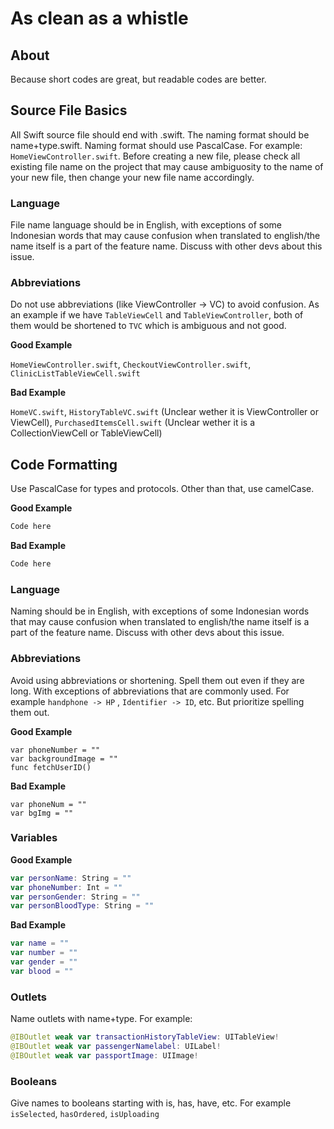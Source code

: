 # As clean as a whistle

## About
Because short codes are great, but readable codes are better.


## Source File Basics
All Swift source file should end with .swift. The naming format should be name+type.swift. Naming format should use PascalCase. For example: `HomeViewController.swift`. Before creating a new file, please check all existing file name on the project that may cause ambiguosity to the name of your new file, then change your new file name accordingly.

### Language
File name language should be in English, with exceptions of some Indonesian words that may cause confusion when translated to english/the name itself is a part of the feature name. Discuss with other devs about this issue.

### Abbreviations
Do not use abbreviations (like ViewController -> VC) to avoid confusion. As an example if we have `TableViewCell` and `TableViewController`, both of them would be shortened to `TVC` which is ambiguous and not good.

**Good Example**

`HomeViewController.swift`, `CheckoutViewController.swift`, `ClinicListTableViewCell.swift`

**Bad Example**

`HomeVC.swift`, `HistoryTableVC.swift` (Unclear wether it is ViewController or ViewCell), `PurchasedItemsCell.swift` (Unclear wether it is a CollectionViewCell or TableViewCell)


## Code Formatting
Use PascalCase for types and protocols. Other than that, use camelCase.

**Good Example**
``` swift
Code here
```

**Bad Example**
``` swift
Code here
```

### Language
Naming should be in English, with exceptions of some Indonesian words that may cause confusion when translated to english/the name itself is a part of the feature name. Discuss with other devs about this issue.

### Abbreviations
Avoid using abbreviations or shortening. Spell them out even if they are long. With exceptions of abbreviations that are commonly used. For example `handphone -> HP` , `Identifier -> ID`, etc. But prioritize spelling them out.

**Good Example**
```
var phoneNumber = ""
var backgroundImage = ""
func fetchUserID()
```

**Bad Example**
```
var phoneNum = ""
var bgImg = ""
```

### Variables

**Good Example** 
``` Swift
var personName: String = ""
var phoneNumber: Int = ""
var personGender: String = ""
var personBloodType: String = ""
```

**Bad Example**
``` Swift
var name = ""
var number = ""
var gender = ""
var blood = ""
```

### Outlets
Name outlets with name+type. For example:
``` swift
@IBOutlet weak var transactionHistoryTableView: UITableView!
@IBOutlet weak var passengerNamelabel: UILabel!
@IBOutlet weak var passportImage: UIImage!
```

### Booleans
Give names to booleans starting with is, has, have, etc. For example `isSelected`, `hasOrdered`, `isUploading`



